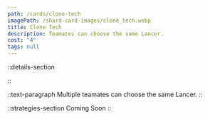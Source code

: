 ```yaml
---
path: /cards/clone-tech
imagePath: /shard-card-images/clone_tech.webp
title: Clone Tech
description: Teamates can choose the same Lancer.
cost: "4"
tags: null
---
```


::details-section

::

::text-paragraph
Multiple teamates can choose the same Lancer.
::

::strategies-section
Coming Soon
::
